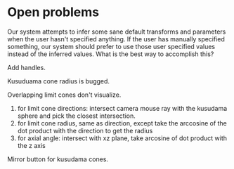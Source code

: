 # Open problems

Our system attempts to infer some sane default transforms and parameters when the user hasn't specified anything. If the user has manually specified something, our system should prefer to use those user specified values instead of the inferred values. What is the best way to accomplish this?

Add handles.

Kusuduama cone radius is bugged.

Overlapping limit cones don't visualize.

1. for limit cone directions: intersect camera mouse ray with the kusudama sphere and pick the closest intersection.
2. for limit cone radius, same as direction, except take the arccosine of the dot product with the direction to get the radius
3. for axial angle: intersect with xz plane, take arcosine of dot product with the z axis

Mirror button for kusudama cones. 
